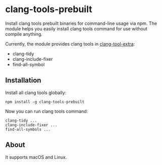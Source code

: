 # clang-tools-prebuilt

Install clang tools prebuilt binaries for command-line usage via npm. The module
helps you easily install clang tools command for use without compile anything.

Currently, the module provides clang tools in [clang-tool-extra](http://clang.llvm.org/extra/):
  * clang-tidy
  * clang-include-fixer
  * find-all-symbol

## Installation

Install all clang tools globally:

```
npm install -g clang-tools-prebuilt
```

Now you can run clang tools command:

```
clang-tidy ...
clang-include-fixer ...
find-all-symbols ...
```

## About

It supports macOS and Linux.
